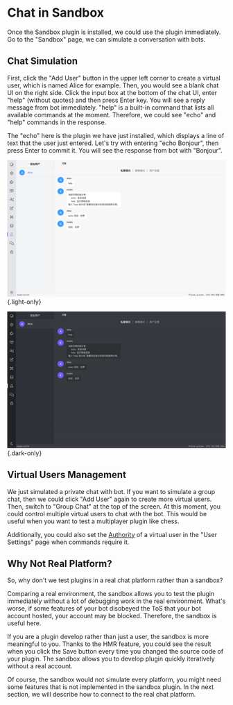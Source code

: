 # Chat in Sandbox

Once the Sandbox plugin is installed, we could use the plugin immediately. Go to the "Sandbox" page, we can simulate a conversation with bots.

## Chat Simulation

First, click the "Add User" button in the upper left corner to create a virtual user, which is named Alice for example. Then, you would see a blank chat UI on the right side. Click the input box at the bottom of the chat UI, enter "help" (without quotes) and then press Enter key. You will see a reply message from bot immediately. "help" is a built-in command that lists all available commands at the moment. Therefore, we could see "echo" and "help" commands in the response.

The "echo" here is the plugin we have just installed, which displays a line of text that the user just entered. Let's try with entering "echo Bonjour", then press Enter to commit it. You will see the response from bot with "Bonjour".

![sandbox](/manual/console/sandbox.light.webp) {.light-only}

![sandbox](/manual/console/sandbox.dark.webp) {.dark-only}

## Virtual Users Management

We just simulated a private chat with bot. If you want to simulate a group chat, then we could click "Add User" again to create more virtual users. Then, switch to "Group Chat" at the top of the screen. At this moment, you could control multiple virtual users to chat with the bot. This would be useful when you want to test a multiplayer plugin like chess.

Additionally, you could also set the [Authority](../usage/permission.md) of a virtual user in the "User Settings" page when commands require it.

## Why Not Real Platform?

So, why don't we test plugins in a real chat platform rather than a sandbox?

Comparing a real environment, the sandbox allows you to test the plugin immediately without a lot of debugging work in the real environment. What's worse, if some features of your bot disobeyed the ToS that your bot account hosted, your account may be blocked. Therefore, the sandbox is useful here.

If you are a plugin develop rather than just a user, the sandbox is more meaningful to you. Thanks to the HMR feature, you could see the result when you click the Save button every time you changed the source code of your plugin. The sandbox allows you to develop plugin quickly iteratively without a real account.

Of course, the sandbox would not simulate every platform, you might need some features that is not implemented in the sandbox plugin. In the next section, we will describe how to connect to the real chat platform.
